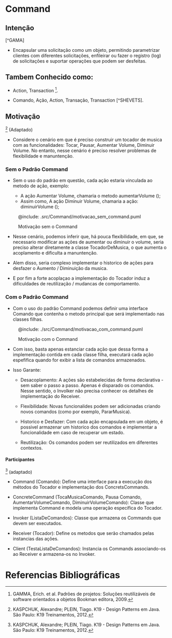 # Command 

## Intenção 

[^GAMA]
- Encapsular uma solicitação como um objeto, permitindo parametrizar
clientes com diferentes solicitações, enfileirar ou fazer o registro (log) de solicitações
e suportar operações que podem ser desfeitas.

## Tambem Conhecido como:

- Action, Transaction [^GAMMA].

- Comando, Ação, Action, Transação, Transaction [^SHEVETS]. 

## Motivação

[^K19] (Adaptado)

- Considere o cenário em que é preciso construir um tocador de musica com as funcionalidades: Tocar, Pausar, Aumentar Volume, Diminuir Volume. No entanto, nesse cenário é preciso resolver problemas de flexibilidade e manuntenção.

### Sem o Padrão Command

- Sem o uso do padrão em questão, cada ação estaria vinculada ao metodo de ação, exemplo:


  - A ação Aumentar Volume, chamaria o metodo aumentarVolume ();
  - Assim como, A ação Diminuir Volume, chamaria a ação: diminuirVolume ();
  
<figure>

@include: .src/Command/motivacao_sem_command.puml

<figcaption> Motivação sem o Command <figcaption>

</figure>

- Nesse cenário, podemos inferir que, há pouca flexibilidade, em que, se necessario modificar as ações de aumentar ou diminuir o volume, seria preciso alterar diretamente a classe TocadorDeMusica, o que aumenta o acoplamento e dificulta a manuntenção.

- Alem disso, seria complexo implementar o historico de ações para desfazer o Aumento / Diminuição da musica.

- E por fim a forte acoplaçao a implementação do Tocador induz a dificuldades de reutilização / mudancas de comportamento.

### Com o Padrão Command

- Com o uso do padrão Command podemos definir uma interface Comando que contenha o metodo principal que será implementado nas classes filhas. 

<figure>

@include: ./src/Command/motivacao_com_command.puml

<figcaption> Motivação com o Command <figcaption>

</figure>

- Com isso, basta apenas estanciar cada ação que dessa forma a implementação contida em cada classe filha, executará cada ação espefifica quando for exibir a lista de comandos armazenados. 

- Isso Garante: 

  - Desacoplamento: A ações são estabelecidas de forma declarativa - sem saber o passo a passo. Apenas é disparado os comandos. Nesse sentido, o Involker não precisa conhecer os detalhes de implementação do Receiver.
  
  - Flexibilidade: Novas funcionalides podem ser adicionadas criando novos comandos (como por exemplo, PararMusica).

  - Historico e Desfazer: Com cada ação encapsulada em um objeto, é possivel armazenar um historico dos comandos e implementar a funcionalidade em caso de recuperar um estado.

  - Reutilização: Os comandos podem ser reutilizados em diferentes contextos. 


#### Participantes

  [^K19] (adaptado)

- Command (Comando): Define uma interface para a execução dos métodos do Tocador e implementação dos ConcretsCommands.
  
- ConcreteCommand (TocaMusicaComando, Pausa Comando, AumentarVolumeComando, DiminuirVolumeComando): Classe que implementa Command e modela uma operação específica do Tocador.
  
- Invoker (ListaDeComandos): Classe que armazena os Commands que devem ser executados.

- Receiver (Tocador): Define os metodos que serão chamados pelas instancias das ações.

- Client (TestaListaDeComandos): Instancia os Commands associando-os ao Receiver e armazena-os no Invoker.

# Referencias Bibliográficas 

[^GAMMA]: GAMMA, Erich. et al. Padrões de projetos: Soluções reutilizáveis de software orientados a objetos Bookman editora, 2009.

[^K19]: KASPCHUK, Alexandre; PLEIN, Tiago. K19 - Design Patterns em Java. São Paulo: K19 Treinamentos, 2012.

[^SHVETS]: SHVETS, Alexander. Mergulho nos Padrões de Projeto. Refactoring.Guru, 2021.

